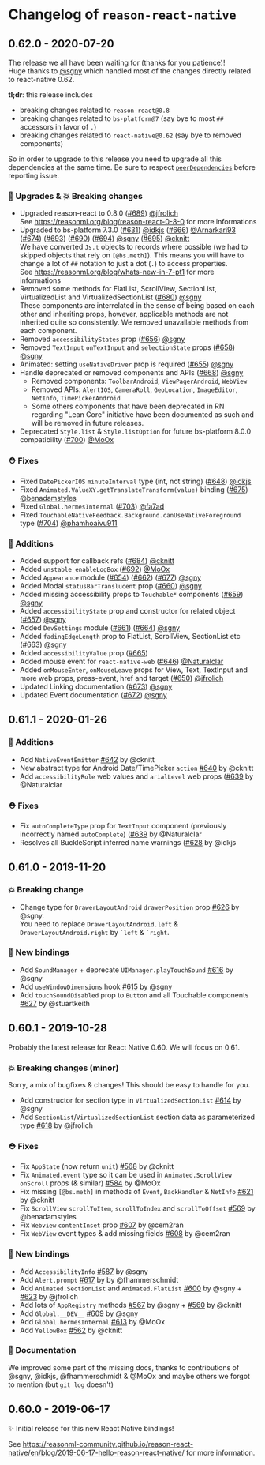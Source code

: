 # Changelog of `reason-react-native`

## 0.62.0 - 2020-07-20

The release we all have been waiting for (thanks for you patience)!  
Huge thanks to [@sgny](https://github.com/sgny) which handled most of the
changes directly related to react-native 0.62.

**tl;dr**: this release includes

- breaking changes related to `reason-react@0.8`
- breaking changes related to `bs-platform@7` (say bye to most `##` accessors in
  favor of `.`)
- breaking changes related to `react-native@0.62` (say bye to removed
  components)

So in order to upgrade to this release you need to upgrade all this dependencies
at the same time. Be sure to respect
[`peerDependencies`](https://github.com/reason-react-native/reason-react-native/blob/0.62.0/package.json#L4)
before reporting issue.

### 🚀 Upgrades & 💥 Breaking changes

- Upgraded reason-react to 0.8.0
  ([#689](https://github.com/reason-react-native/reason-react-native/issues/689))
  [@jfrolich](https://github.com/jfrolich)  
  See <https://reasonml.org/blog/reason-react-0-8-0> for more informations
- Upgraded to bs-platform 7.3.0
  ([#631](https://github.com/reason-react-native/reason-react-native/issues/631))
  [@idkjs](https://github.com/idkjs)
  ([#666](https://github.com/reason-react-native/reason-react-native/issues/666))
  [@Arnarkari93](https://github.com/Arnarkari93)
  ([#674](https://github.com/reason-react-native/reason-react-native/issues/674))
  ([#693](https://github.com/reason-react-native/reason-react-native/issues/693))
  ([#690](https://github.com/reason-react-native/reason-react-native/issues/690))
  ([#694](https://github.com/reason-react-native/reason-react-native/issues/694))
  [@sgny](https://github.com/sgny)
  ([#695](https://github.com/reason-react-native/reason-react-native/issues/695))
  [@cknitt](https://github.com/cknitt)  
  We have converted `Js.t` objects to records where possible (we had to skipped
  objects that rely on `[@bs.meth]`). This means you will have to change a lot
  of `##` notation to just a dot (`.`) to access properties.  
  See <https://reasonml.org/blog/whats-new-in-7-pt1> for more informations
- Removed some methods for FlatList, ScrollView, SectionList, VirtualizedList
  and VirtualizedSectionList
  ([#680](https://github.com/reason-react-native/reason-react-native/issues/680))
  [@sgny](https://github.com/sgny)  
  These components are interrelated in the sense of being based on each other
  and inheriting props, however, applicable methods are not inherited quite so
  consistently. We removed unavailable methods from each component.
- Removed `accessibilityStates` prop
  ([#656](https://github.com/reason-react-native/reason-react-native/issues/656))
  [@sgny](https://github.com/sgny)
- Removed `TextInput` `onTextInput` and `selectionState` props
  ([#658](https://github.com/reason-react-native/reason-react-native/issues/658))
  [@sgny](https://github.com/sgny)
- Animated: setting `useNativeDriver` prop is required
  ([#655](https://github.com/reason-react-native/reason-react-native/issues/655))
  [@sgny](https://github.com/sgny)
- Handle deprecated or removed components and APIs
  ([#668](https://github.com/reason-react-native/reason-react-native/issues/668))
  [@sgny](https://github.com/sgny)
  - Removed components: `ToolbarAndroid`, `ViewPagerAndroid`, `WebView`
  - Removed APIs: `AlertIOS`, `CameraRoll`, `GeoLocation`, `ImageEditor`,
    `NetInfo`, `TimePickerAndroid`
  - Some others components that have been deprecated in RN regarding "Lean Core"
    initiative have been documented as such and will be removed in future
    releases.
- Deprecated `Style.list` & `Style.listOption` for future bs-platform 8.0.0
  compatibility
  ([#700](https://github.com/reason-react-native/reason-react-native/issues/700))
  [@MoOx](https://github.com/MoOx)

### ⛑ Fixes

- Fixed `DatePickerIOS` `minuteInterval` type (int, not string)
  ([#648](https://github.com/reason-react-native/reason-react-native/issues/648))
  [@idkjs](https://github.com/idkjs)
- Fixed `Animated.ValueXY.getTranslateTransform(value)` binding
  ([#675](https://github.com/reason-react-native/reason-react-native/issues/675))
  [@benadamstyles](https://github.com/benadamstyles)
- Fixed `Global.hermesInternal`
  ([#703](https://github.com/reason-react-native/reason-react-native/issues/703))
  [@fa7ad](https://github.com/fa7ad)
- Fixed `TouchableNativeFeedback.Background.canUseNativeForeground` type
  ([#704](https://github.com/reason-react-native/reason-react-native/issues/704))
  [@phamhoaivu911](https://github.com/phamhoaivu911)

### 🚀 Additions

- Added support for callback refs
  ([#684](https://github.com/reason-react-native/reason-react-native/issues/684))
  [@cknitt](https://github.com/cknitt)
- Added `unstable_enableLogBox`
  ([#692](https://github.com/reason-react-native/reason-react-native/issues/692))
  [@MoOx](https://github.com/MoOx)
- Added `Appearance` module
  ([#654](https://github.com/reason-react-native/reason-react-native/issues/654))
  ([#662](https://github.com/reason-react-native/reason-react-native/issues/662))
  ([#677](https://github.com/reason-react-native/reason-react-native/issues/677))
  [@sgny](https://github.com/sgny)
- Added Modal `statusBarTranslucent` prop
  ([#660](https://github.com/reason-react-native/reason-react-native/issues/660))
  [@sgny](https://github.com/sgny)
- Added missing accessibility props to `Touchable*` components
  ([#659](https://github.com/reason-react-native/reason-react-native/issues/659))
  [@sgny](https://github.com/sgny)
- Added `accessibilityState` prop and constructor for related object
  ([#657](https://github.com/reason-react-native/reason-react-native/issues/657))
  [@sgny](https://github.com/sgny)
- Added `DevSettings` module
  ([#661](https://github.com/reason-react-native/reason-react-native/issues/661))
  ([#664](https://github.com/reason-react-native/reason-react-native/issues/664))
  [@sgny](https://github.com/sgny)
- Added `fadingEdgeLength` prop to FlatList, ScrollView, SectionList etc
  ([#663](https://github.com/reason-react-native/reason-react-native/issues/663))
  [@sgny](https://github.com/sgny)
- Added `accessibilityValue` prop
  ([#665](https://github.com/reason-react-native/reason-react-native/issues/665))
- Added mouse event for `react-native-web`
  ([#646](https://github.com/reason-react-native/reason-react-native/issues/646))
  [@Naturalclar](https://github.com/Naturalclar)
- Added `onMouseEnter`, `onMouseLeave` props for View, Text, TextInput and more
  web props, press-event, href and target
  ([#650](https://github.com/reason-react-native/reason-react-native/issues/650))
  [@jfrolich](https://github.com/jfrolich)
- Updated Linking documentation
  ([#673](https://github.com/reason-react-native/reason-react-native/issues/673))
  [@sgny](https://github.com/sgny)
- Updated Event documentation
  ([#672](https://github.com/reason-react-native/reason-react-native/issues/672))
  [@sgny](https://github.com/sgny)

## 0.61.1 - 2020-01-26

### 🚀 Additions

- Add `NativeEventEmitter`
  [#642](https://github.com/reason-react-native/reason-react-native/pull/642) by
  @cknitt
- New abstract type for Android Date/TimePicker `action`
  [#640](https://github.com/reason-react-native/reason-react-native/pull/640) by
  @cknitt
- Add `accessibilityRole` web values and `arialLevel` web props
  ([#639](https://github.com/reason-react-native/reason-react-native/pull/639)
  by @Naturalclar

### ⛑ Fixes

- Fix `autoCompleteType` prop for `TextInput` component (previously incorrectly
  named `autoComplete`)
  ([#639](https://github.com/reason-react-native/reason-react-native/pull/639)
  by @Naturalclar
- Resolves all BuckleScript inferred name warnings
  ([#628](https://github.com/reason-react-native/reason-react-native/pull/628)
  by @idkjs

## 0.61.0 - 2019-11-20

### 💥 Breaking change

- Change type for `DrawerLayoutAndroid` `drawerPosition` prop
  [#626](https://github.com/reason-react-native/reason-react-native/pull/626) by
  @sgny.  
  You need to replace `DrawerLayoutAndroid.left` & `DrawerLayoutAndroid.right`
  by `` `left `` & `` `right ``.

### 🚀 New bindings

- Add `SoundManager` + deprecate `UIManager.playTouchSound`
  [#616](https://github.com/reason-react-native/reason-react-native/pull/616) by
  @sgny
- Add `useWindowDimensions` hook
  [#615](https://github.com/reason-react-native/reason-react-native/pull/615) by
  @sgny
- Add `touchSoundDisabled` prop to `Button` and all Touchable components
  [#627](https://github.com/reason-react-native/reason-react-native/pull/627) by
  @stuartkeith

## 0.60.1 - 2019-10-28

Probably the latest release for React Native 0.60. We will focus on 0.61.

### 💥 Breaking changes (minor)

Sorry, a mix of bugfixes & changes! This should be easy to handle for you.

- Add constructor for section type in `VirtualizedSectionList`
  [#614](https://github.com/reason-react-native/reason-react-native/pull/614) by
  @sgny
- Add `SectionList`/`VirtualizedSectionList` section data as parameterized type
  [#618](https://github.com/reason-react-native/reason-react-native/pull/618) by
  @jfrolich

### ⛑ Fixes

- Fix `AppState` (now return `unit`)
  [#568](https://github.com/reason-react-native/reason-react-native/pull/568) by
  @cknitt
- Fix `Animated.event` type so it can be used in `Animated.ScrollView`
  `onScroll` props (& similar)
  [#584](https://github.com/reason-react-native/reason-react-native/pull/584) by
  @MoOx
- Fix missing `[@bs.meth]` in methods of `Event`, `BackHandler` & `NetInfo`
  [#621](https://github.com/reason-react-native/reason-react-native/pull/621) by
  @cknitt
- Fix `ScrollView` `scrollToItem`, `scrollToIndex` and `scrollToOffset`
  [#569](https://github.com/reason-react-native/reason-react-native/pull/569) by
  @benadamstyles
- Fix `Webview` `contentInset` prop
  [#607](https://github.com/reason-react-native/reason-react-native/pull/607) by
  @cem2ran
- Fix `WebView` event types & add missing fields
  [#608](https://github.com/reason-react-native/reason-react-native/pull/608) by
  @cem2ran

### 🚀 New bindings

- Add `AccessibilityInfo`
  [#587](https://github.com/reason-react-native/reason-react-native/pull/587) by
  @sgny
- Add `Alert.prompt`
  [#617](https://github.com/reason-react-native/reason-react-native/pull/617) by
  by @fhammerschmidt
- Add `Animated.SectionList` and `Animated.FlatList`
  [#600](https://github.com/reason-react-native/reason-react-native/pull/600) by
  @sgny +
  [#623](https://github.com/reason-react-native/reason-react-native/pull/623) by
  @jfrolich
- Add lots of `AppRegistry` methods
  [#567](https://github.com/reason-react-native/reason-react-native/pull/567) by
  @sgny +
  [#560](https://github.com/reason-react-native/reason-react-native/pull/560) by
  @cknitt
- Add `Global.__DEV__`
  [#609](https://github.com/reason-react-native/reason-react-native/pull/609) by
  @sgny
- Add `Global.hermesInternal`
  [#613](https://github.com/reason-react-native/reason-react-native/pull/613) by
  @MoOx
- Add `YellowBox`
  [#562](https://github.com/reason-react-native/reason-react-native/pull/562) by
  @cknitt

### 📖 Documentation

We improved some part of the missing docs, thanks to contributions of @sgny,
@idkjs, @fhammerschmidt & @MoOx and maybe others we forgot to mention (but
`git log` doesn't)

## 0.60.0 - 2019-06-17

✨ Initial release for this new React Native bindings!

See
<https://reasonml-community.github.io/reason-react-native/en/blog/2019-06-17-hello-reason-react-native/>
for more information.
